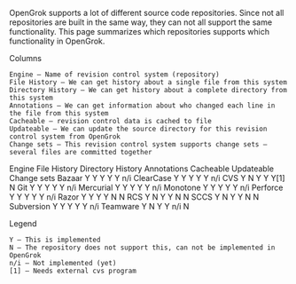 OpenGrok supports a lot of different source code repositories. Since not all repositories are built in the same way, they can not all support the same functionality. This page summarizes which repositories supports which functionality in OpenGrok.

Columns

    Engine – Name of revision control system (repository)
    File History – We can get history about a single file from this system
    Directory History – We can get history about a complete directory from this system
    Annotations – We can get information about who changed each line in the file from this system
    Cacheable – revision control data is cached to file
    Updateable – We can update the source directory for this revision control system from OpenGrok
    Change sets – This revision control system supports change sets – several files are committed together

Engine	File History	Directory History	Annotations	Cacheable	Updateable	Change sets
Bazaar	Y	Y	Y	Y	Y	n/i
ClearCase	Y	Y	Y	Y	Y	n/i
CVS	Y	N	Y	Y	Y[1]	N
Git	Y	Y	Y	Y	Y	n/i
Mercurial	Y	Y	Y	Y	Y	n/i
Monotone	Y	Y	Y	Y	Y	n/i
Perforce	Y	Y	Y	Y	Y	n/i
Razor	Y	Y	Y	Y	N	N
RCS	Y	N	Y	Y	N	N
SCCS	Y	N	Y	Y	N	N
Subversion	Y	Y	Y	Y	Y	n/i
Teamware	Y	N	Y	Y	n/i	N

Legend

    Y – This is implemented
    N – The repository does not support this, can not be implemented in OpenGrok
    n/i – Not implemented (yet)
    [1] – Needs external cvs program

